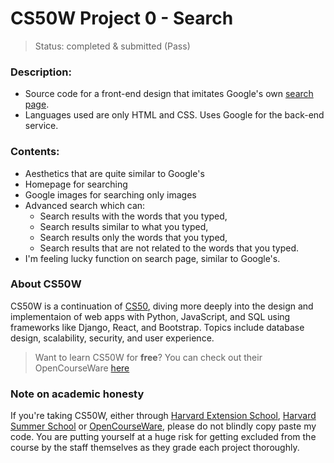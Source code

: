 # CS50W Project 0 - Search
> Status: completed & submitted (Pass)
  
### Description:
* Source code for a front-end design that imitates Google's own [search page](https://www.google.com/).  
* Languages used are only HTML and CSS. Uses Google for the back-end service.
  
### Contents:
* Aesthetics that are quite similar to Google's
* Homepage for searching
* Google images for searching only images
* Advanced search which can:
    * Search results with the words that you typed,
    * Search results similar to what you typed,
    * Search results only the words that you typed,
    * Search results that are not related to the words that you typed.
* I'm feeling lucky function on search page, similar to Google's.
  
### About CS50W
CS50W is a continuation of [CS50](https://cs50.harvard.edu/), diving more deeply into the design and implementaion of web apps with Python, JavaScript, and SQL using frameworks like Django, React, and Bootstrap. Topics include database design, scalability, security, and user experience.  
> Want to learn CS50W for **free**? You can check out their OpenCourseWare [here](https://cs50.harvard.edu/web/)
  
### Note on academic honesty
If you're taking CS50W, either through [Harvard Extension School](https://courses.extension.harvard.edu/course-catalog/courses/subject/CSCI/33A), [Harvard Summer School](https://courses.summer.harvard.edu/course-catalog/courses/subject/CSCI/33A) or [OpenCourseWare](https://cs50.harvard.edu/web/), please do not blindly copy paste my code. You are putting yourself at a huge risk for getting excluded from the course by the staff themselves as they grade each project thoroughly.
